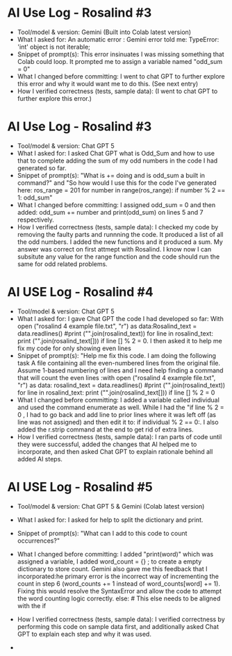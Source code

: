 # AI Use Log - Rosalind #3
- Tool/model & version: Gemini (Built into Colab latest version)
- What I asked for: An automatic error : Gemini error told me: TypeError: 'int' object is not iterable; 
- Snippet of prompt(s): This error insinuates I was missing something that Colab could loop. It prompted me to assign a variable named "odd_sum = 0"
- What I changed before committing: I went to chat GPT to further explore this error and why it would want me to do this. (See next entry)
- How I verified correctness (tests, sample data): (I went to chat GPT to further explore this error.)


# AI Use Log - Rosalind #3
- Tool/model & version: Chat GPT 5
- What I asked for: I asked Chat GPT what is Odd_Sum and how to use that to complete adding the sum of my odd numbers in the code I had generated so far. 
- Snippet of prompt(s): "What is += doing and is odd_sum a built in command?" and "So how would I use this for the code I've generated here: ros_range = 201 for number in range(ros_range): if number % 2 == 1: odd_sum"
- What I changed before committing: I assigned odd_sum = 0  and then added: odd_sum += number and print(odd_sum) on lines 5 and 7 respectively. 
- How I verified correctness (tests, sample data): I checked my code by removing the faulty parts and runnning the code. It produced a list of all the odd numbers. I added the new functions and it produced a sum. My answer was correct on first attmept with Rosalind. I know now I can subsitute any value for the range function and the code should run the same for odd related problems.

# AI USE Log - Rosalind #4
- Tool/model & version: Chat GPT 5
- What I asked for: I gave Chat GPT the code I had developed so far: With open ("rosalind 4 example file.txt", "r") as data:Rosalind_text = data.readlines() #print ("".join(rosalind_text)) for line in rosalind_text: print ("".join(rosalind_text[])) if line [] % 2 = 0. I then asked it to help me fix my code for only showing even lines 
- Snippet of prompt(s): "Help me fix this code. I am doing the following task A file containing all the even-numbered lines from the original file. Assume 1-based numbering of lines and I need help finding a command that will count the even lines :with open ("rosalind 4 example file.txt", "r") as data: rosalind_text = data.readlines() #print ("".join(rosalind_text)) for line in rosalind_text: print ("".join(rosalind_text[])) if line [] % 2 = 0
- What I changed before committing: I added a variable called individual and used the command enumerate as well. While I had the "if line % 2 = 0 , I had to go back and add line to prior lines where it was left off (as line was not assigned) and then edit it to: if individual % 2 == 0:. I also added the r.strip command at the end to get rid of extra lines.
- How I verified correctness (tests, sample data): I ran parts of code until they were successful, added the changes that AI helped me to incorporate, and then asked Chat GPT to explain rationale behind all added AI steps.

# AI USE Log - Rosalind #5
- Tool/model & version: Chat GPT 5 & Gemini (Colab latest version)
- What I asked for: I asked for help to split the dictionary and print.
- Snippet of prompt(s): "What can I add to this code to count occurrences?"
- What I changed before committing: I added "print(word)" which was assigned a variable, I added word_count = {} ; to create a empty dictionary to store count. Gemini also gave me this feedback that I incorporated:he primary error is the incorrect way of incrementing the count in step 6 (word_counts += 1 instead of word_counts[word] += 1). Fixing this would resolve the SyntaxError and allow the code to attempt the word counting logic correctly.
  else: # This else needs to be aligned with the if
- How I verified correctness (tests, sample data): I verified correctness by performing this code on sample data first, and additionally asked Chat GPT to explain each step and why it was used.

- 
